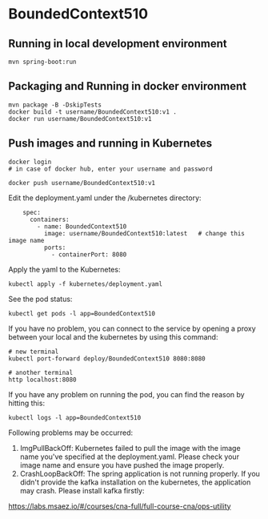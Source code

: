 # BoundedContext510

## Running in local development environment

```
mvn spring-boot:run
```

## Packaging and Running in docker environment

```
mvn package -B -DskipTests
docker build -t username/BoundedContext510:v1 .
docker run username/BoundedContext510:v1
```

## Push images and running in Kubernetes

```
docker login 
# in case of docker hub, enter your username and password

docker push username/BoundedContext510:v1
```

Edit the deployment.yaml under the /kubernetes directory:
```
    spec:
      containers:
        - name: BoundedContext510
          image: username/BoundedContext510:latest   # change this image name
          ports:
            - containerPort: 8080

```

Apply the yaml to the Kubernetes:
```
kubectl apply -f kubernetes/deployment.yaml
```

See the pod status:
```
kubectl get pods -l app=BoundedContext510
```

If you have no problem, you can connect to the service by opening a proxy between your local and the kubernetes by using this command:
```
# new terminal
kubectl port-forward deploy/BoundedContext510 8080:8080

# another terminal
http localhost:8080
```

If you have any problem on running the pod, you can find the reason by hitting this:
```
kubectl logs -l app=BoundedContext510
```

Following problems may be occurred:

1. ImgPullBackOff:  Kubernetes failed to pull the image with the image name you've specified at the deployment.yaml. Please check your image name and ensure you have pushed the image properly.
1. CrashLoopBackOff: The spring application is not running properly. If you didn't provide the kafka installation on the kubernetes, the application may crash. Please install kafka firstly:

https://labs.msaez.io/#/courses/cna-full/full-course-cna/ops-utility

